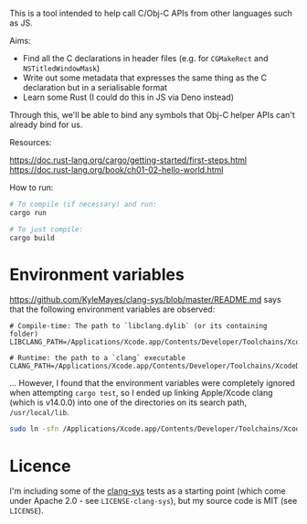 This is a tool intended to help call C/Obj-C APIs from other languages such as JS.

Aims:

* Find all the C declarations in header files (e.g. for `CGMakeRect` and `NSTitledWindowMask`)
* Write out some metadata that expresses the same thing as the C declaration but in a serialisable format
* Learn some Rust (I could do this in JS via Deno instead)

Through this, we'll be able to bind any symbols that Obj-C helper APIs can't already bind for us.


Resources:

https://doc.rust-lang.org/cargo/getting-started/first-steps.html
https://doc.rust-lang.org/book/ch01-02-hello-world.html

How to run:

```sh
# To compile (if necessary) and run:
cargo run

# To just compile:
cargo build
```

# Environment variables

https://github.com/KyleMayes/clang-sys/blob/master/README.md says that the following environment variables are observed:

```
# Compile-time: The path to `libclang.dylib` (or its containing folder)
LIBCLANG_PATH=/Applications/Xcode.app/Contents/Developer/Toolchains/XcodeDefault.xctoolchain/usr/lib

# Runtime: the path to a `clang` executable
CLANG_PATH=/Applications/Xcode.app/Contents/Developer/Toolchains/XcodeDefault.xctoolchain/usr/bin/clang
```

... However, I found that the environment variables were completely ignored when attempting `cargo test`, so I ended up linking Apple/Xcode clang (which is v14.0.0) into one of the directories on its search path, `/usr/local/lib`.

```sh
sudo ln -sfn /Applications/Xcode.app/Contents/Developer/Toolchains/XcodeDefault.xctoolchain/usr/lib/libclang.dylib /usr/local/lib/libclang.dylib
```

# Licence

I'm including some of the [clang-sys](https://github.com/KyleMayes/clang-sys) tests as a starting point (which come under Apache 2.0 - see `LICENSE-clang-sys`), but my source code is MIT (see `LICENSE`).
